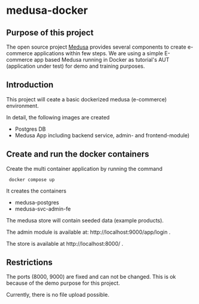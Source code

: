 # medusa-docker

## Purpose of this project

The open source project [Medusa](https://medusajs.com) provides several components to create e-commerce applications within few steps.
We are using a simple E-commerce app based Medusa running in Docker as tutorial's AUT (application under test) for demo and training purposes.

## Introduction
This project will ceate a basic dockerized medusa (e-commerce) environment.

In detail, the following images are created

- Postgres DB
- Medusa App  including backend service, admin- and frontend-module)

## Create and run the docker containers

Create the multi container application by running the command

     docker compose up

It creates the containers 

- medusa-postgres
- medusa-svc-admin-fe

The medusa store will contain seeded data (example products).

The admin module is available at: http://localhost:9000/app/login .

The store is available at http://localhost:8000/ .

## Restrictions

The ports (8000, 9000) are fixed and can not be changed. This is ok because of the demo purpose for this project.

Currently, there is no file upload possible.
